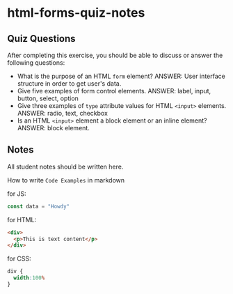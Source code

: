 # html-forms-quiz-notes

## Quiz Questions

After completing this exercise, you should be able to discuss or answer the following questions:

- What is the purpose of an HTML `form` element?
ANSWER: User interface structure in order to get user's data.
- Give five examples of form control elements.
ANSWER: label, input, button, select, option
- Give three examples of `type` attribute values for HTML `<input>` elements.
ANSWER: radio, text, checkbox
- Is an HTML `<input>` element a block element or an inline element?
ANSWER: block element.

## Notes

All student notes should be written here.


How to write `Code Examples` in markdown

for JS:
```javascript
const data = "Howdy"
```

for HTML:
```html
<div>
  <p>This is text content</p>
</div>
```

for CSS:
```css
div {
  width:100%
}
```
